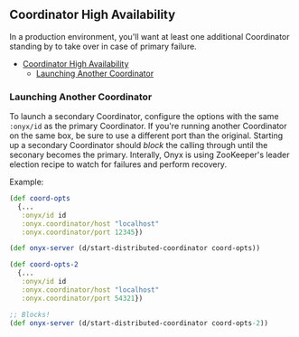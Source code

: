 ## Coordinator High Availability

In a production environment, you'll want at least one additional Coordinator standing by to take over in case of primary failure.

<!-- START doctoc generated TOC please keep comment here to allow auto update -->
<!-- DON'T EDIT THIS SECTION, INSTEAD RE-RUN doctoc TO UPDATE -->

- [Coordinator High Availability](#coordinator-high-availability)
  - [Launching Another Coordinator](#launching-another-coordinator)

<!-- END doctoc generated TOC please keep comment here to allow auto update -->

### Launching Another Coordinator

To launch a secondary Coordinator, configure the options with the same `:onyx/id` as the primary Coordinator. If you're running another Coordinator on the same box, be sure to use a different port than the original. Starting up a secondary Coordinator should *block* the calling through until the seconary becomes the primary. Interally, Onyx is using ZooKeeper's leader election recipe to watch for failures and perform recovery.

Example:

```clojure
(def coord-opts
  {...
   :onyx/id id
   :onyx.coordinator/host "localhost"
   :onyx.coordinator/port 12345})

(def onyx-server (d/start-distributed-coordinator coord-opts))

(def coord-opts-2
  {...
   :onyx/id id
   :onyx.coordinator/host "localhost"
   :onyx.coordinator/port 54321})

;; Blocks!
(def onyx-server (d/start-distributed-coordinator coord-opts-2))
```